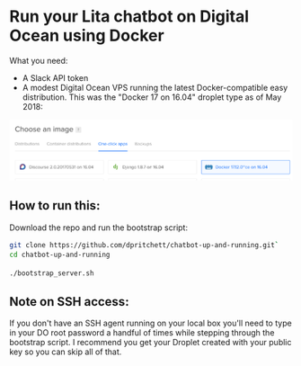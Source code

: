 # Run your Lita chatbot on Digital Ocean using Docker

What you need: 

- A Slack API token
- A modest Digital Ocean VPS running the latest Docker-compatible easy distribution. This was the "Docker 17 on 16.04" droplet type as of May 2018:

![Screenshot of the proper droplet type as of May 2018](img/droplet-type-screenshot.png)

## How to run this:

Download the repo and run the bootstrap script:

```sh
git clone https://github.com/dpritchett/chatbot-up-and-running.git`
cd chatbot-up-and-running

./bootstrap_server.sh
```

## Note on SSH access:

If you don't have an SSH agent running on your local box you'll need to type in your DO root password a handful of times while stepping through the bootstrap script. I recommend you get your Droplet created with your public key so you can skip all of that.
